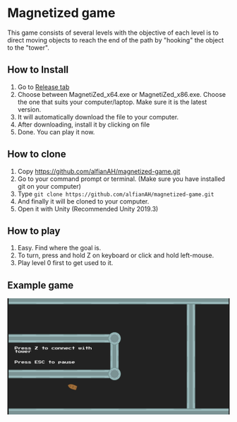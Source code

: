 ﻿# Magnetized game

This game consists of several levels with the objective of each level is to direct moving objects to reach the end of the path by "hooking" the object to the "tower".

## How to Install
1. Go to [Release tab](https://github.com/alfianAH/magnetized-game/releases)
2. Choose between MagnetiZed_x64.exe or MagnetiZed_x86.exe. Choose the one that suits your computer/laptop. Make sure it is the latest version.
3. It will automatically download the file to your computer.
4. After downloading, install it by clicking on file
5. Done. You can play it now.

## How to clone
1. Copy https://github.com/alfianAH/magnetized-game.git
2. Go to your command prompt or terminal. (Make sure you have installed git on your computer)
3. Type ```git clone https://github.com/alfianAH/magnetized-game.git```
4. And finally it will be cloned to your computer.
5. Open it with Unity (Recommended Unity 2019.3)

## How to play
1. Easy. Find where the goal is.
2. To turn, press and hold Z on keyboard or click and hold left-mouse.
3. Play level 0 first to get used to it. 

## Example game

![Gameplay](/Images/magnet.png)
